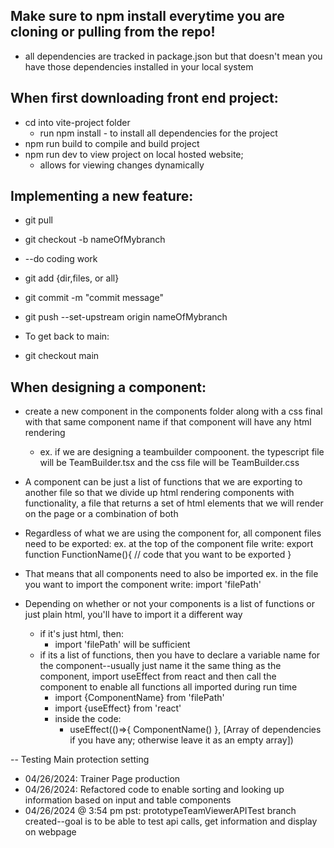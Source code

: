 ## Make sure to npm install everytime you are cloning or pulling from the repo!
- all dependencies are tracked in package.json but that doesn't mean you have those dependencies installed in your local system

## When first downloading front end project:
- cd into vite-project folder
    - run npm install - to install all dependencies for the project
- npm run build to compile and build project
- npm run dev to view project on local hosted website;
    - allows for viewing changes dynamically

## Implementing a new feature:
- git pull
- git checkout -b nameOfMybranch
- --do coding work
- git add {dir,files, or all}
- git commit -m "commit message"
- git push --set-upstream origin nameOfMybranch

- To get back to main:
- git checkout main

## When designing a component:
- create a new component in the components folder along with a css final with that same component name if that component will have any html rendering
    - ex. if we are designing a teambuilder compoonent. the typescript file will be TeamBuilder.tsx and the css file will be TeamBuilder.css
- A component can be just a list of functions that we are exporting to another file so that we divide up html rendering components with functionality, a file that returns a set of html elements that we will render on the page or a combination of both
- Regardless of what we are using the component for, all component files need to be exported:
    ex. at the top of the component file write:
        export function FunctionName(){
            // code that you want to be exported
        }
- That means that all components need to also be imported
    ex. in the file you want to import the component write:
        import 'filePath'

- Depending on whether or not your components is a list of functions or just plain html, you'll have to import it a different way
    - if it's just html, then:
        - import 'filePath' will be sufficient
    - if its a list of functions, then you have to declare a variable name for the component--usually just name it the same thing as the component, import useEffect from react and then call the component to enable all functions all imported during run time
        - import {ComponentName} from 'filePath'
        - import {useEffect} from 'react'
        - inside the code:
            - useEffect(()=>{
                ComponentName()
            }, [Array of dependencies if you have any; otherwise leave it as an empty array])
            
-- Testing Main protection setting
- 04/26/2024: Trainer Page production
- 04/26/2024: Refactored code to enable sorting and looking up information based on input and table components
- 04/26/2024 @ 3:54 pm pst: prototypeTeamViewerAPITest branch created--goal is to be able to test api calls, get information and display on webpage

